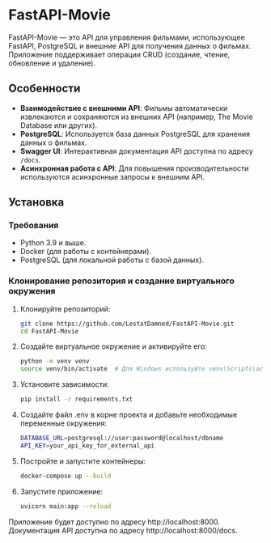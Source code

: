 # FastAPI-Movie

FastAPI-Movie — это API для управления фильмами, использующее FastAPI, PostgreSQL и внешние API для получения данных о фильмах. Приложение поддерживает операции CRUD (создание, чтение, обновление и удаление).

## Особенности

- **Взаимодействие с внешними API**: Фильмы автоматически извлекаются и сохраняются из внешних API (например, The Movie Database или других).
- **PostgreSQL**: Используется база данных PostgreSQL для хранения данных о фильмах.
- **Swagger UI**: Интерактивная документация API доступна по адресу `/docs`.
- **Асинхронная работа с API**: Для повышения производительности используются асинхронные запросы к внешним API.

## Установка

### Требования

- Python 3.9 и выше.
- Docker (для работы с контейнерами).
- PostgreSQL (для локальной работы с базой данных).

### Клонирование репозитория и создание виртуального окружения

1. Клонируйте репозиторий:

   ```bash
   git clone https://github.com/LestatDamned/FastAPI-Movie.git
   cd FastAPI-Movie
   ```

2. Создайте виртуальное окружение и активируйте его:

    ```bash
    python -m venv venv
    source venv/bin/activate  # Для Windows используйте venv\Scripts\activate
    ```

3. Установите зависимости:
   
    ```bash
    pip install -r requirements.txt
    ```

4. Создайте файл .env в корне проекта и добавьте необходимые переменные окружения:
  
    ```bash
    DATABASE_URL=postgresql://user:password@localhost/dbname
    API_KEY=your_api_key_for_external_api
    ```

5. Постройте и запустите контейнеры:

    ```bash
    docker-compose up --build
    ```

6. Запустите приложение:

    ```bash
    uvicorn main:app --reload
    ```

  Приложение будет доступно по адресу http://localhost:8000.
  Документация API доступна по адресу http://localhost:8000/docs.

